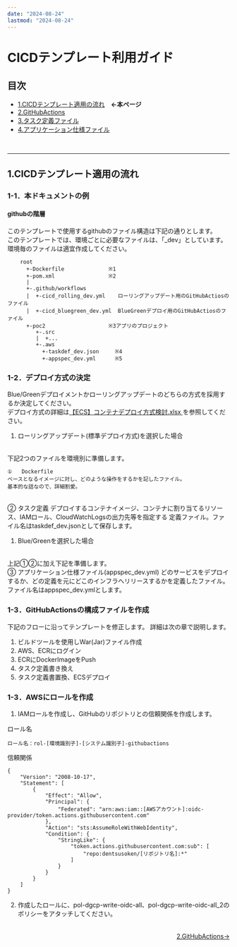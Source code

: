 ```yaml
---
date: "2024-08-24"
lastmod: "2024-08-24"
---
```


# CICDテンプレート利用ガイド
## 目次
- [1.CICDテンプレート適用の流れ](./index)　**←本ページ**
- [2.GitHubActions](./actions) 
- [3.タスク定義ファイル](./taskdef)
- [4.アプリケーション仕様ファイル](./appspec)
<br>

---

## 1.CICDテンプレート適用の流れ
### 1-1．本ドキュメントの例  
#### githubの階層  
このテンプレートで使用するgithubのファイル構造は下記の通りとします。  
このテンプレートでは、環境ごとに必要なファイルは、「_dev」としています。  
環境毎のファイルは適宜作成してください。
```github
    root  
      +-Dockerfile              ※1
      +-pom.xml                 ※2
      |  
      +-.github/workflows  
      |  +-cicd_rolling_dev.yml    ローリングアップデート用のGitHubActiosのファイル
      |  +-cicd_bluegreen_dev.yml  BlueGreenデプロイ用のGitHubActiosのファイル
      +-poc2                    ※3アプリのプロジェクト
         +-.src  
         |  +...  
         +-.aws  
           +-taskdef_dev.json     ※4
           +-appspec_dev.yml      ※5
```     

### 1-2．デプロイ方式の決定  
Blue/Greenデプロイメントかローリングアップデートのどちらの方式を採用するか決定してください。  
デプロイ方式の詳細は[【ECS】コンテナデプロイ方式検討.xlsx ](https://esq365.sharepoint.com/:x:/s/msteams_30dfd0/Ee8N9W8uFx5PuPZCnjEEAQMB9B2EoO3yN95imlYjEaFy_g?e=tsRFZN)を参照してください。
<br>
1. ローリングアップデート(標準デプロイ方式)を選択した場合  
<br>
下記2つのファイルを環境別に準備します。

    ①   Dockerfile  
    ベースとなるイメージに対し、どのような操作をするかを記したファイル。  
    基本的な話なので、詳細割愛。  
<br>
    ➁   タスク定義  
    デプロイするコンテナイメージ、コンテナに割り当てるリソース、IAMロール、CloudWatchLogsの出力先等を指定する  
    定義ファイル。ファイル名はtaskdef_dev.jsonとして保存します。

1. Blue/Greenを選択した場合  
<br>
上記①②に加え下記を準備します。  
<br>
    ③   アプリケーション仕様ファイル(appspec_dev.yml)  
    どのサービスをデプロイするか、どの定義を元にどこのインフラへリリースするかを定義したファイル。  
    ファイル名はappspec_dev.ymlとします。
<br>


### 1-3．GitHubActionsの構成ファイルを作成
下記のフローに沿ってテンプレートを修正します。 詳細は次の章で説明します。 
1. ビルドツールを使用しWar(Jar)ファイル作成
1. AWS、ECRにログイン  
1. ECRにDockerImageをPush  
1. タスク定義書き換え  
1. タスク定義書置換、ECSデプロイ  

### 1-3．AWSにロールを作成
1. IAMロールを作成し、GitHubのリポジトリとの信頼関係を作成します。  

ロール名
```Role
ロール名：rol-[環境識別子]-[システム識別子]-githubactions
```  
信頼関係
```
{
    "Version": "2008-10-17",
    "Statement": [
        {
            "Effect": "Allow",
            "Principal": {
                "Federated": "arn:aws:iam::[AWSアカウント]:oidc-provider/token.actions.githubusercontent.com"
            },
            "Action": "sts:AssumeRoleWithWebIdentity",
            "Condition": {
                "StringLike": {
                    "token.actions.githubusercontent.com:sub": [
                        "repo:dentsusoken/[リポジトリ名]:*"
                    ]
                }
            }
        }
    ]
}
```  
 2. 作成したロールに、pol-dgcp-write-oidc-all、pol-dgcp-write-oidc-all_2のポリシーをアタッチしてください。
<br>



<!--
<p style="margin-top: 20em"></p>  
-->
<div style="display: flex; justify-content: space-between;">
  <div style="text-align: center;">
  </div>
  <div style="text-align: center;">
　　<a href="./actions">2.GitHubActions→</a>
  </div>
</div>




